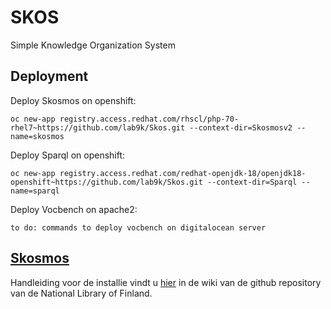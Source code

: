 # SKOS
Simple Knowledge Organization System

## Deployment
Deploy Skosmos on openshift: 

```
oc new-app registry.access.redhat.com/rhscl/php-70-rhel7~https://github.com/lab9k/Skos.git --context-dir=Skosmosv2 --name=skosmos
```

Deploy Sparql on openshift:

```
oc new-app registry.access.redhat.com/redhat-openjdk-18/openjdk18-openshift~https://github.com/lab9k/Skos.git --context-dir=Sparql --name=sparql
```

Deploy Vocbench on apache2:

```
to do: commands to deploy vocbench on digitalocean server 
```

## [Skosmos](http://skosmos.org/)
Handleiding voor de installie vindt u [hier](https://github.com/NatLibFi/Skosmos/wiki/Installation) in de wiki van de github repository van de National Library of Finland.


